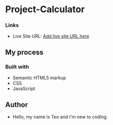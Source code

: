 # Project-Calculator
### Links


- Live Site URL: [Add live site URL here](https://omiadze.github.io/Project-Calculator/)

## My process

### Built with

- Semantic HTML5 markup
- CSS
- JavaScript

## Author

- Hello, my name is Teo and I'm new to coding.
